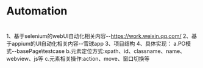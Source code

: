 # Automation
#

1、基于selenium的webUI自动化相关内容--https://work.weixin.qq.com/
2、基于appium的UI自动化相关内容--雪球app
3、项目结构
4、具体实现：
  a.PO模式--basePage\testcase
  b.元素定位方式:xpath、id、classname、name、webview、js等
  c.元素相关操作:action、move、窗口切换等
